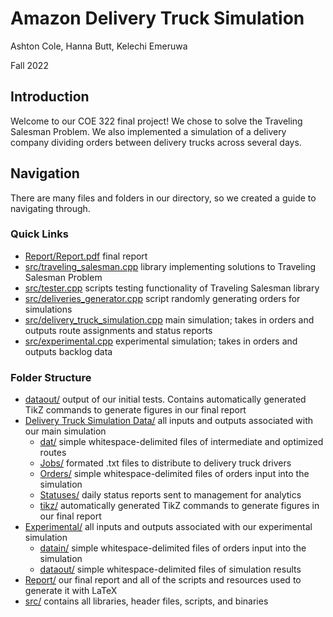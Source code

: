 # Amazon Delivery Truck Simulation

Ashton Cole, Hanna Butt, Kelechi Emeruwa

Fall 2022

## Introduction

Welcome to our COE 322 final project! We chose to solve the Traveling Salesman Problem. We also implemented a simulation of a delivery company dividing orders between delivery trucks across several days. 

## Navigation

There are many files and folders in our directory, so we created a guide to navigating through.

### Quick Links

- [Report/Report.pdf](/Report/Report.pdf) final report
- [src/traveling_salesman.cpp](/src/traveling_salesman.cpp) library implementing solutions to Traveling Salesman Problem
- [src/tester.cpp](/src/tester.cpp) scripts testing functionality of Traveling Salesman library
- [src/deliveries_generator.cpp](/src/deliveries_generator.cpp) script randomly generating orders for simulations
- [src/delivery_truck_simulation.cpp](/src/delivery_truck_simulation.cpp) main simulation; takes in orders and outputs route assignments and status reports
- [src/experimental.cpp](/src/experimental.cpp) experimental simulation; takes in orders and outputs backlog data

### Folder Structure

- [dataout/](/dataout/) output of our initial tests. Contains automatically generated TikZ commands to generate figures in our final report
- [Delivery Truck Simulation Data/](/Delivery%20Truck%20Simulation%20Data/) all inputs and outputs associated with our main simulation
    - [dat/](/Delivery%20Truck%20Simulation%20Data/dat/) simple whitespace-delimited files of intermediate and optimized routes
    - [Jobs/](/Delivery%20Truck%20Simulation%20Data/Jobs/) formated .txt files to distribute to delivery truck drivers
    - [Orders/](/Delivery%20Truck%20Simulation%20Data/Orders/) simple whitespace-delimited files of orders input into the simulation
    - [Statuses/](/Delivery%20Truck%20Simulation%20Data/Statuses/) daily status reports sent to management for analytics
    - [tikz/](/Delivery%20Truck%20Simulation%20Data/tikz/) automatically generated TikZ commands to generate figures in our final report
- [Experimental/](/Experimental/) all inputs and outputs associated with our experimental simulation
    - [datain/](/Experimental/datain/) simple whitespace-delimited files of orders input into the simulation
    - [dataout/](/Experimental/dataout/) simple whitespace-delimited files of simulation results
- [Report/](/Report/) our final report and all of the scripts and resources used to generate it with LaTeX
- [src/](/src/) contains all libraries, header files, scripts, and binaries